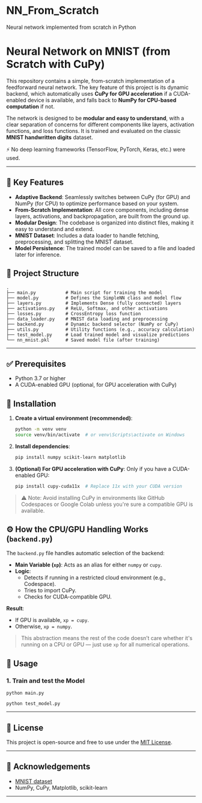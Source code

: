 # NN_From_Scratch
Neural network implemented from scratch in Python
# Neural Network on MNIST (from Scratch with CuPy)

This repository contains a simple, from-scratch implementation of a feedforward neural network. The key feature of this project is its dynamic backend, which automatically uses **CuPy for GPU acceleration** if a CUDA-enabled device is available, and falls back to **NumPy for CPU-based computation** if not.

The network is designed to be **modular and easy to understand**, with a clear separation of concerns for different components like layers, activation functions, and loss functions. It is trained and evaluated on the classic **MNIST handwritten digits** dataset.

⚡ No deep learning frameworks (TensorFlow, PyTorch, Keras, etc.) were used.

---

## 🚀 Key Features

- **Adaptive Backend**: Seamlessly switches between CuPy (for GPU) and NumPy (for CPU) to optimize performance based on your system.
- **From-Scratch Implementation**: All core components, including dense layers, activations, and backpropagation, are built from the ground up.
- **Modular Design**: The codebase is organized into distinct files, making it easy to understand and extend.
- **MNIST Dataset**: Includes a data loader to handle fetching, preprocessing, and splitting the MNIST dataset.
- **Model Persistence**: The trained model can be saved to a file and loaded later for inference.

## 📁 Project Structure

```text
.
├── main.py           # Main script for training the model
├── model.py          # Defines the SimpleNN class and model flow
├── layers.py         # Implements Dense (fully connected) layers
├── activations.py    # ReLU, Softmax, and other activations
├── losses.py         # CrossEntropy loss function
├── data_loader.py    # MNIST data loading and preprocessing
├── backend.py        # Dynamic backend selector (NumPy or CuPy)
├── utils.py          # Utility functions (e.g., accuracy calculation)
├── test_model.py     # Load trained model and visualize predictions
└── nn_mnist.pkl      # Saved model file (after training)

```
---

## ✅ Prerequisites

- Python 3.7 or higher
- A CUDA-enabled GPU (optional, for GPU acceleration with CuPy)

## 🔧 Installation

1. **Create a virtual environment (recommended)**:
    ```bash
    python -m venv venv
    source venv/bin/activate  # or venv\Scripts\activate on Windows
    ```

2. **Install dependencies**:
    ```bash
    pip install numpy scikit-learn matplotlib
    ```

3. **(Optional) For GPU acceleration with CuPy**:
    Only if you have a CUDA-enabled GPU:
    ```bash
    pip install cupy-cuda11x  # Replace 11x with your CUDA version
    ```

> ⚠️ Note: Avoid installing CuPy in environments like GitHub Codespaces or Google Colab unless you're sure a compatible GPU is available.


## ⚙️ How the CPU/GPU Handling Works (`backend.py`)

The `backend.py` file handles automatic selection of the backend:

- **Main Variable (`xp`)**: Acts as an alias for either `numpy` or `cupy`.
- **Logic**:
  - Detects if running in a restricted cloud environment (e.g., Codespace).
  - Tries to import CuPy.
  - Checks for CUDA-compatible GPU.

**Result**:
- If GPU is available, `xp = cupy`.
- Otherwise, `xp = numpy`.

> This abstraction means the rest of the code doesn’t care whether it's running on a CPU or GPU — just use `xp` for all numerical operations.

## 🧠 Usage

### 1. Train and test the Model

    
    python main.py

    python test_model.py
    

---

## 📜 License

This project is open-source and free to use under the [MIT License](LICENSE).

---

## 🙌 Acknowledgements

- [MNIST dataset](http://yann.lecun.com/exdb/mnist/)
- NumPy, CuPy, Matplotlib, scikit-learn

---

